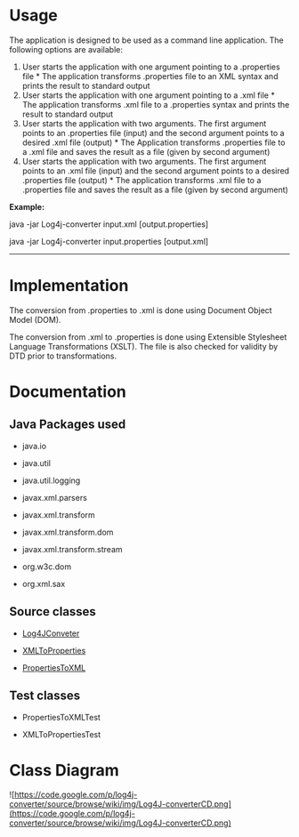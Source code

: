 # Usage #

The application is designed to be used as a command line application. The following options are available:
  1. User starts the application with one argument pointing to a .properties file
    * The application transforms .properties file to an XML syntax and prints the result to standard output
  1. User starts the application with one argument pointing to a .xml file
    * The application transforms .xml file to a .properties syntax and prints the result to standard output
  1. User starts the application with two arguments. The first argument points to an .properties file (input) and the second argument points to a desired .xml file (output)
    * The Application transforms .properties file to a .xml file and saves the result as a file (given by second argument)
  1. User starts the application with two arguments. The first argument points to an .xml file (input) and the second argument points to a desired .properties file (output)
    * The application transforms .xml file to a .properties file and saves the result as a file (given by second argument)


**Example:**

java -jar Log4j-converter input.xml [output.properties]

java -jar Log4j-converter input.properties [output.xml]

---


# Implementation #

The conversion from .properties to .xml is done using Document Object Model (DOM).

The conversion from .xml to .properties is done using Extensible Stylesheet Language Transformations (XSLT). The file is also checked for validity by DTD prior to transformations.

# Documentation #

## Java Packages used ##

  * java.io

  * java.util

  * java.util.logging

  * javax.xml.parsers

  * javax.xml.transform

  * javax.xml.transform.dom

  * javax.xml.transform.stream

  * org.w3c.dom

  * org.xml.sax

## Source classes ##

  * [Log4JConveter](Log4JConveter.md)

  * [XMLToProperties](XMLToProperties.md)

  * [PropertiesToXML](PropertiesToXML.md)

## Test classes ##

  * PropertiesToXMLTest

  * XMLToPropertiesTest

# Class Diagram #

![https://code.google.com/p/log4j-converter/source/browse/wiki/img/Log4J-converterCD.png](https://code.google.com/p/log4j-converter/source/browse/wiki/img/Log4J-converterCD.png)